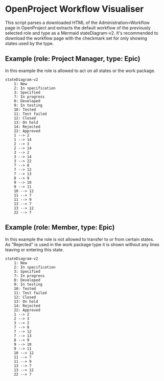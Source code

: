 # OpenProject Workflow Visualiser
This script parses a downloaded HTML of the Administration>Workflow page in OpenProject and extracts the default workflow of the previously selected role and type as a Mermaid stateDiagram-v2. It's recommended to download the workflow page with the checkmark set for only showing states used by the type. 

## Example (role: Project Manager, type: Epic)
In this example the role is allowed to act on all states or the work package.

```mermaid
stateDiagram-v2
    1: New
    2: In specification
    3: Specified
    7: In progress
    8: Developed
    9: In testing
    10: Tested
    11: Test failed
    12: Closed
    13: On hold
    14: Rejected
    22: Approved
    1 --> 2
    1 --> 14
    2 --> 3
    2 --> 14
    3 --> 2
    3 --> 14
    3 --> 22
    7 --> 8
    7 --> 12
    7 --> 13
    8 --> 9
    9 --> 10
    9 --> 11
    10 --> 12
    11 --> 7
    11 --> 9
    13 --> 7
    13 --> 12
    22 --> 7
```

## Example (role: Member, type: Epic)
In this example the role is not allowed to transfer to or from certain states. As "Rejected" is used in the work package type it is shown without any lines leaving or entering this state.

```mermaid
stateDiagram-v2
    1: New
    2: In specification
    3: Specified
    7: In progress
    8: Developed
    9: In testing
    10: Tested
    11: Test failed
    12: Closed
    13: On hold
    14: Rejected
    22: Approved
    1 --> 2
    2 --> 3
    3 --> 2
    7 --> 8
    7 --> 12
    7 --> 13
    8 --> 9
    9 --> 10
    9 --> 11
    10 --> 12
    11 --> 7
    11 --> 9
    13 --> 7
    13 --> 12
    22 --> 7
```
